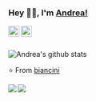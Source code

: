### Hey 👋🏽, I'm [Andrea!](https://www.linkedin.com/in/bianciniandrea/) 

<a href="https://twitter.com/bianciniandrea">
  <img align="left" alt="Andrea Biancini | Twitter" width="22px" src="https://cdn.jsdelivr.net/npm/simple-icons@v3/icons/twitter.svg" />
</a>
<a href="https://www.linkedin.com/in/bianciniandrea/">
  <img align="left" alt="Andrea's LinkdeIN" width="22px" src="https://cdn.jsdelivr.net/npm/simple-icons@v3/icons/linkedin.svg" />
</a>
<br />
<br />

![Andrea's github stats](https://github-readme-stats.vercel.app/api?username=biancini&show_icons=true&hide_border=true)

⭐️ From [biancini](https://github.com/biancini)


<a href="https://github.com/biancini/A-POP">
  <img align="left" src="https://github-readme-stats.vercel.app/api/pin/?username=biancini&repo=A-POP" />
</a>

<a href="https://github.com/biancini/IIITDMJ-GPA">
  <img align="left" src="https://github-readme-stats.vercel.app/api/pin/?username=biancini&repo=IIITDMJ-GPA" />
</a>
